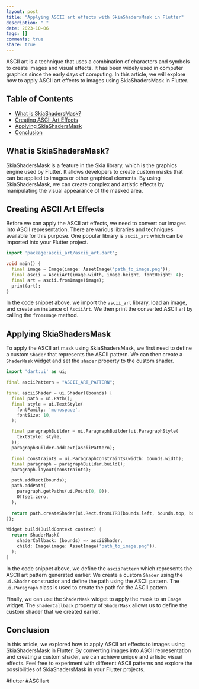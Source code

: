 ```yaml
---
layout: post
title: "Applying ASCII art effects with SkiaShadersMask in Flutter"
description: " "
date: 2023-10-06
tags: []
comments: true
share: true
---
```


ASCII art is a technique that uses a combination of characters and symbols to create images and visual effects. It has been widely used in computer graphics since the early days of computing. In this article, we will explore how to apply ASCII art effects to images using SkiaShadersMask in Flutter.

## Table of Contents
- [What is SkiaShadersMask?](#what-is-skiashadersmask)
- [Creating ASCII Art Effects](#creating-ascii-art-effects)
- [Applying SkiaShadersMask](#applying-skiashadersmask)
- [Conclusion](#conclusion)

## What is SkiaShadersMask?

SkiaShadersMask is a feature in the Skia library, which is the graphics engine used by Flutter. It allows developers to create custom masks that can be applied to images or other graphical elements. By using SkiaShadersMask, we can create complex and artistic effects by manipulating the visual appearance of the masked area.

## Creating ASCII Art Effects

Before we can apply the ASCII art effects, we need to convert our images into ASCII representation. There are various libraries and techniques available for this purpose. One popular library is `ascii_art` which can be imported into your Flutter project.

```dart
import 'package:ascii_art/ascii_art.dart';

void main() {
  final image = Image(image: AssetImage('path_to_image.png'));
  final ascii = AsciiArt(image.width, image.height, fontHeight: 4);
  final art = ascii.fromImage(image);
  print(art);
}
```

In the code snippet above, we import the `ascii_art` library, load an image, and create an instance of `AsciiArt`. We then print the converted ASCII art by calling the `fromImage` method.

## Applying SkiaShadersMask

To apply the ASCII art mask using SkiaShadersMask, we first need to define a custom `Shader` that represents the ASCII pattern. We can then create a `ShaderMask` widget and set the `shader` property to the custom shader.

```dart
import 'dart:ui' as ui;

final asciiPattern = "ASCII_ART_PATTERN";

final asciiShader = ui.Shader((bounds) {
  final path = ui.Path();
  final style = ui.TextStyle(
    fontFamily: 'monospace',
    fontSize: 10,
  );

  final paragraphBuilder = ui.ParagraphBuilder(ui.ParagraphStyle(
    textStyle: style,
  ));
  paragraphBuilder.addText(asciiPattern);

  final constraints = ui.ParagraphConstraints(width: bounds.width);
  final paragraph = paragraphBuilder.build();
  paragraph.layout(constraints);

  path.addRect(bounds);
  path.addPath(
    paragraph.getPaths(ui.Point(0, 0)),
    Offset.zero,
  );
  
  return path.createShader(ui.Rect.fromLTRB(bounds.left, bounds.top, bounds.right, bounds.bottom));
});

Widget build(BuildContext context) {
  return ShaderMask(
    shaderCallback: (bounds) => asciiShader,
    child: Image(image: AssetImage('path_to_image.png')),
  );
}
```

In the code snippet above, we define the `asciiPattern` which represents the ASCII art pattern generated earlier. We create a custom `Shader` using the `ui.Shader` constructor and define the path using the ASCII pattern. The `ui.Paragraph` class is used to create the path for the ASCII pattern.

Finally, we can use the `ShaderMask` widget to apply the mask to an `Image` widget. The `shaderCallback` property of `ShaderMask` allows us to define the custom shader that we created earlier.

## Conclusion

In this article, we explored how to apply ASCII art effects to images using SkiaShadersMask in Flutter. By converting images into ASCII representation and creating a custom shader, we can achieve unique and artistic visual effects. Feel free to experiment with different ASCII patterns and explore the possibilities of SkiaShadersMask in your Flutter projects.

#flutter #ASCIIart